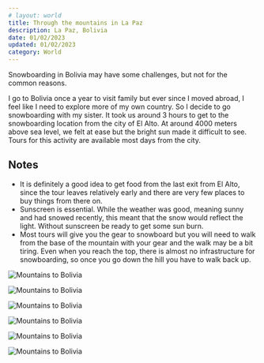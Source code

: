 ```yaml
---
# layout: world
title: Through the mountains in La Paz
description: La Paz, Bolivia
date: 01/02/2023
updated: 01/02/2023
category: World
---
```


Snowboarding in Bolivia may have some challenges, but not for the common reasons.

I go to Bolivia once a year to visit family but ever since I moved abroad, I feel like I need to explore more of my own country. So I decide to go snowboarding with my sister. It took us around 3 hours to get to the snowboarding location from the city of El Alto. At around 4000 meters above sea level, we felt at ease but the bright sun made it difficult to see.
Tours for this activity are available most days from the city.

## Notes
- It is definitely a good idea to get food from the last exit from El Alto, since the tour leaves relatively early and there are very few places to buy things from there on.
- Sunscreen is essential. While the weather was good, meaning sunny and had snowed recently, this meant that the snow would reflect the light. Without sunscreen be ready to get some sun burn.
- Most tours will give you the gear to snowboard but you will need to walk from the base of the mountain with your gear and the walk may be a bit tiring. Even when you reach the top, there is almost no infrastructure for snowboarding, so once you go down the hill you have to walk back up.

![Mountains to Bolivia](202302_lapaz/landscape_001.jpg)

![Mountains to Bolivia](202302_lapaz/landscape_002.jpg)

![Mountains to Bolivia](202302_lapaz/landscape_003.jpg)

![Mountains to Bolivia](202302_lapaz/landscape_004.jpg)

![Mountains to Bolivia](202302_lapaz/landscape_005.jpg)

![Mountains to Bolivia](202302_lapaz/landscape_006.jpg)
